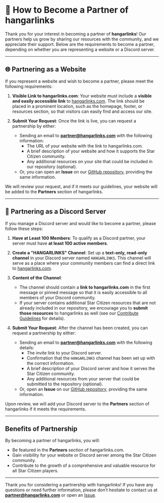 # 🤝 How to Become a Partner of hangarlinks

Thank you for your interest in becoming a partner of **hangarlinks**! Our partners help us grow by sharing our resources with the community, and we appreciate their support. Below are the requirements to become a partner, depending on whether you are representing a website or a Discord server.

---

## 🌐 Partnering as a Website

If you represent a website and wish to become a partner, please meet the following requirements:

1. **Visible Link to hangarlinks.com**: Your website must include a **visible and easily accessible link** to [hangarlinks.com](https://hangarlinks.com). The link should be placed in a prominent location, such as the homepage, footer, or resources section, so that visitors can easily find and access our site.

2. **Submit Your Request**: Once the link is live, you can request a partnership by either:
   - Sending an email to **partner@hangarlinks.com** with the following information:
     - The URL of your website with the link to hangarlinks.com.
     - A brief description of your website and how it supports the Star Citizen community.
     - Any additional resources on your site that could be included in our repository (optional).
   - Or, you can open an **Issue** on our [GitHub repository](https://github.com/Anyma6/hangarlinks/issues), providing the same information.

We will review your request, and if it meets our guidelines, your website will be added to the **Partners** section of hangarlinks.

---

## 💬 Partnering as a Discord Server

If you manage a Discord server and would like to become a partner, please follow these steps:

1. **Have at Least 100 Members**: To qualify as a Discord partner, your server must have **at least 100 active members**.

2. **Create a "HANGARLINKS" Channel**: Set up a **text-only, read-only channel** in your Discord server named `HANGARLINKS`. This channel will serve as a place where your community members can find a direct link to [hangarlinks.com](https://hangarlinks.com).

3. **Content of the Channel**:
   - The channel should contain a **link to hangarlinks.com** in the first message or pinned message so that it is easily accessible to all members of your Discord community.
   - If your server contains additional Star Citizen resources that are not already included in our repository, we encourage you to **submit those resources** to hangarlinks as well (see our [Contribute Guidelines](Contribute.md) for details).

4. **Submit Your Request**: After the channel has been created, you can request a partnership by either:
   - Sending an email to **partner@hangarlinks.com** with the following details:
     - The invite link to your Discord server.
     - Confirmation that the `HANGARLINKS` channel has been set up with the correct information.
     - A brief description of your Discord server and how it serves the Star Citizen community.
     - Any additional resources from your server that could be submitted to the repository (optional).
   - Or, open an **Issue** on our [GitHub repository](https://github.com/Anyma6/hangarlinks/issues), providing the same information.

Upon review, we will add your Discord server to the **Partners** section of hangarlinks if it meets the requirements.

---

## Benefits of Partnership

By becoming a partner of hangarlinks, you will:

- Be featured in the **Partners** section of hangarlinks.com.
- Gain visibility for your website or Discord server among the Star Citizen community.
- Contribute to the growth of a comprehensive and valuable resource for all Star Citizen players.

---

Thank you for considering a partnership with hangarlinks! If you have any questions or need further information, please don’t hesitate to contact us at **partner@hangarlinks.com** or open an [Issue](https://github.com/Anyma6/hangarlinks/issues).

